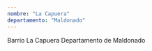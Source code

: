 ```yaml
---
nombre: "La Capuera"
departamento: "Maldonado"
---
```


Barrio La Capuera
Departamento de Maldonado
